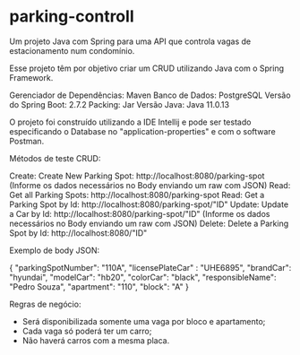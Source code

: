 # parking-controll
Um projeto Java com Spring para uma API que controla vagas de estacionamento num condomínio.

Esse projeto têm por objetivo criar um CRUD utilizando Java com o Spring Framework.

Gerenciador de Dependências: Maven
Banco de Dados: PostgreSQL
Versão do Spring Boot: 2.7.2
Packing: Jar
Versão Java: Java 11.0.13

O projeto foi construído utilizando a IDE Intellij e pode ser testado especificando o Database no "application-properties" e com o software Postman.

Métodos de teste CRUD:

Create: Create New Parking Spot: http://localhost:8080/parking-spot (Informe os dados necessários no Body enviando um raw com JSON)
Read: Get all Parking Spots: http://localhost:8080/parking-spot
Read: Get a Parking Spot by Id: http://localhost:8080/parking-spot/"ID" 
Update: Update a Car by Id: http://localhost:8080/parking-spot/"ID" (Informe os dados necessários no Body enviando um raw com JSON)
Delete: Delete a Parking Spot by Id: http://localhost:8080/"ID"

Exemplo de body JSON:

{
   "parkingSpotNumber": "110A",
   "licensePlateCar" : "UHE6895",
   "brandCar": "hyundai",
   "modelCar": "hb20",
   "colorCar": "black",
   "responsibleName": "Pedro Souza",
   "apartment": "110",
   "block": "A"
}

Regras de negócio:

- Será disponibilizada somente uma vaga por bloco e apartamento;
- Cada vaga só poderá ter um carro;
- Não haverá carros com a mesma placa.
